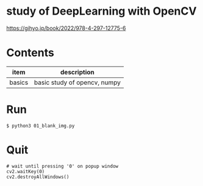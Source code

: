 # study of DeepLearning with OpenCV

https://gihyo.jp/book/2022/978-4-297-12775-6

# Contents

| item | description |
| --- | --- |
| basics | basic study of opencv, numpy |


# Run
```
$ python3 01_blank_img.py
```

# Quit
```
# wait until pressing '0' on popup window
cv2.waitKey(0)
cv2.destroyAllWindows()
```

